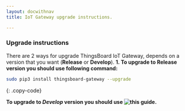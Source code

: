 ```yaml
---
layout: docwithnav
title: IoT Gateway upgrade instructions.

---
```



### Upgrade instructions

There are 2 ways for upgrade ThingsBoard IoT Gateway, depends on a version that you want (**Release** or **Develop**).
**1. To upgrade to **Release** version you should use following command:**
```bash
sudo pip3 install thingsboard-gateway --upgrade
```
{: .copy-code}

**To upgrade to *Develop* version you should use ![this guide](/docs/iot-gateway/install/source-installation/).**